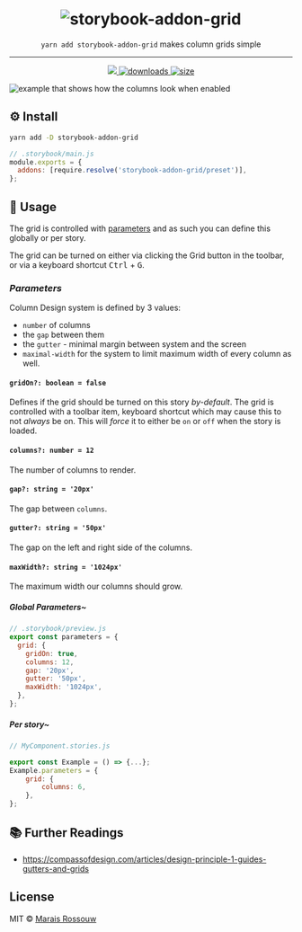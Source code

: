 <div align="center">
	<h1><img src="./shots/logo.png" alt="storybook-addon-grid"/></h1>
	<p align="center"><code>yarn add storybook-addon-grid</code> makes column grids simple</p>
	<hr />
	<span>
		<a href="https://github.com/maraisr/storybook-addon-grid/actions?query=workflow:CI+branch:main">
			<img src="https://github.com/maraisr/storybook-addon-grid/workflows/CI/badge.svg?query=branch:main"/>
		</a>
		<a href="https://npm-stat.com/charts.html?package=storybook-addon-grid">
			<img src="https://badgen.net/npm/dm/storybook-addon-grid" alt="downloads"/>
		</a>
		<a href="https://packagephobia.com/result?p=storybook-addon-grid">
			<img src="https://packagephobia.com/badge?p=storybook-addon-grid" alt="size"/>
		</a>
	</span>
</div>

![example that shows how the columns look when enabled](./shots/example.png)

## ⚙️ Install

```sh
yarn add -D storybook-addon-grid
```

```js
// .storybook/main.js
module.exports = {
  addons: [require.resolve('storybook-addon-grid/preset')],
};
```

## 🚀 Usage

The grid is controlled with
[parameters](https://storybook.js.org/docs/react/writing-stories/parameters) and
as such you can define this globally or per story.

The grid can be turned on either via clicking the Grid button in the toolbar, or
via a keyboard shortcut <kbd>Ctrl</kbd> + <kbd>G</kbd>.

### _Parameters_

Column Design system is defined by 3 values:
- `number` of columns
- the `gap` between them
- the `gutter` - minimal margin between system and the screen
- `maximal-width` for the system to limit maximum width of every column as well.


#### `gridOn?: boolean = false`

Defines if the grid should be turned on this story _by-default_. The grid is
controlled with a toolbar item, keyboard shortcut which may cause this to not
_always_ be on. This will _force_ it to either be `on` or `off` when the story
is loaded.

#### `columns?: number = 12`

The number of columns to render.

#### `gap?: string = '20px'`

The gap between `columns`.

#### `gutter?: string = '50px'`

The gap on the left and right side of the columns.

#### `maxWidth?: string = '1024px'`

The maximum width our columns should grow.

##### _Global Parameters~_

```js
// .storybook/preview.js
export const parameters = {
  grid: {
    gridOn: true,
    columns: 12,
    gap: '20px',
    gutter: '50px',
    maxWidth: '1024px',
  },
};
```

##### _Per story~_

```js
// MyComponent.stories.js

export const Example = () => {...};
Example.parameters = {
	grid: {
		columns: 6,
	},
};
```

## 📚 Further Readings

- https://compassofdesign.com/articles/design-principle-1-guides-gutters-and-grids

## License

MIT © [Marais Rossouw](https://marais.io)
